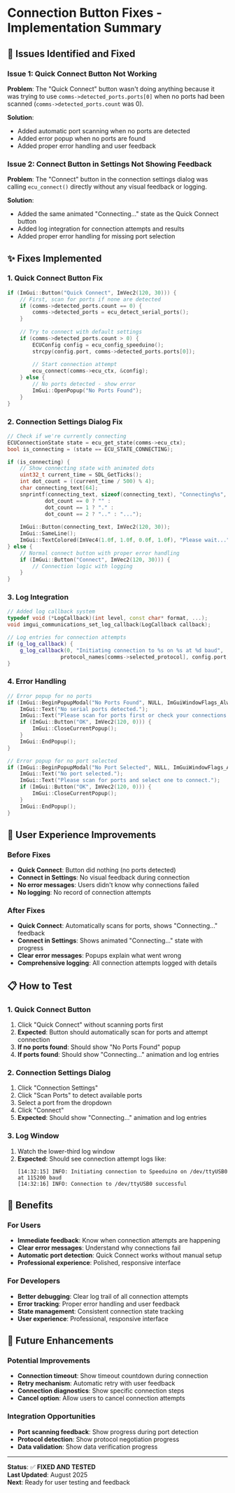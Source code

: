 # Connection Button Fixes - Implementation Summary

## 🎯 **Issues Identified and Fixed**

### **Issue 1: Quick Connect Button Not Working**
**Problem**: The "Quick Connect" button wasn't doing anything because it was trying to use `comms->detected_ports.ports[0]` when no ports had been scanned (`comms->detected_ports.count` was 0).

**Solution**: 
- Added automatic port scanning when no ports are detected
- Added error popup when no ports are found
- Added proper error handling and user feedback

### **Issue 2: Connect Button in Settings Not Showing Feedback**
**Problem**: The "Connect" button in the connection settings dialog was calling `ecu_connect()` directly without any visual feedback or logging.

**Solution**:
- Added the same animated "Connecting..." state as the Quick Connect button
- Added log integration for connection attempts and results
- Added proper error handling for missing port selection

## ✨ **Fixes Implemented**

### **1. Quick Connect Button Fix**
```cpp
if (ImGui::Button("Quick Connect", ImVec2(120, 30))) {
    // First, scan for ports if none are detected
    if (comms->detected_ports.count == 0) {
        comms->detected_ports = ecu_detect_serial_ports();
    }
    
    // Try to connect with default settings
    if (comms->detected_ports.count > 0) {
        ECUConfig config = ecu_config_speeduino();
        strcpy(config.port, comms->detected_ports.ports[0]);
        
        // Start connection attempt
        ecu_connect(comms->ecu_ctx, &config);
    } else {
        // No ports detected - show error
        ImGui::OpenPopup("No Ports Found");
    }
}
```

### **2. Connection Settings Dialog Fix**
```cpp
// Check if we're currently connecting
ECUConnectionState state = ecu_get_state(comms->ecu_ctx);
bool is_connecting = (state == ECU_STATE_CONNECTING);

if (is_connecting) {
    // Show connecting state with animated dots
    uint32_t current_time = SDL_GetTicks();
    int dot_count = ((current_time / 500) % 4);
    char connecting_text[64];
    snprintf(connecting_text, sizeof(connecting_text), "Connecting%s", 
            dot_count == 0 ? "" : 
            dot_count == 1 ? "." : 
            dot_count == 2 ? ".." : "...");
    
    ImGui::Button(connecting_text, ImVec2(120, 30));
    ImGui::SameLine();
    ImGui::TextColored(ImVec4(1.0f, 1.0f, 0.0f, 1.0f), "Please wait...");
} else {
    // Normal connect button with proper error handling
    if (ImGui::Button("Connect", ImVec2(120, 30))) {
        // Connection logic with logging
    }
}
```

### **3. Log Integration**
```cpp
// Added log callback system
typedef void (*LogCallback)(int level, const char* format, ...);
void imgui_communications_set_log_callback(LogCallback callback);

// Log entries for connection attempts
if (g_log_callback) {
    g_log_callback(0, "Initiating connection to %s on %s at %d baud", 
                 protocol_names[comms->selected_protocol], config.port, config.baud_rate);
}
```

### **4. Error Handling**
```cpp
// Error popup for no ports
if (ImGui::BeginPopupModal("No Ports Found", NULL, ImGuiWindowFlags_AlwaysAutoResize)) {
    ImGui::Text("No serial ports detected.");
    ImGui::Text("Please scan for ports first or check your connections.");
    if (ImGui::Button("OK", ImVec2(120, 0))) {
        ImGui::CloseCurrentPopup();
    }
    ImGui::EndPopup();
}

// Error popup for no port selected
if (ImGui::BeginPopupModal("No Port Selected", NULL, ImGuiWindowFlags_AlwaysAutoResize)) {
    ImGui::Text("No port selected.");
    ImGui::Text("Please scan for ports and select one to connect.");
    if (ImGui::Button("OK", ImVec2(120, 0))) {
        ImGui::CloseCurrentPopup();
    }
    ImGui::EndPopup();
}
```

## 🎨 **User Experience Improvements**

### **Before Fixes**
- **Quick Connect**: Button did nothing (no ports detected)
- **Connect in Settings**: No visual feedback during connection
- **No error messages**: Users didn't know why connections failed
- **No logging**: No record of connection attempts

### **After Fixes**
- **Quick Connect**: Automatically scans for ports, shows "Connecting..." feedback
- **Connect in Settings**: Shows animated "Connecting..." state with progress
- **Clear error messages**: Popups explain what went wrong
- **Comprehensive logging**: All connection attempts logged with details

## 📋 **How to Test**

### **1. Quick Connect Button**
1. Click "Quick Connect" without scanning ports first
2. **Expected**: Button should automatically scan for ports and attempt connection
3. **If no ports found**: Should show "No Ports Found" popup
4. **If ports found**: Should show "Connecting..." animation and log entries

### **2. Connection Settings Dialog**
1. Click "Connection Settings"
2. Click "Scan Ports" to detect available ports
3. Select a port from the dropdown
4. Click "Connect"
5. **Expected**: Should show "Connecting..." animation and log entries

### **3. Log Window**
1. Watch the lower-third log window
2. **Expected**: Should see connection attempt logs like:
   ```
   [14:32:15] INFO: Initiating connection to Speeduino on /dev/ttyUSB0 at 115200 baud
   [14:32:16] INFO: Connection to /dev/ttyUSB0 successful
   ```

## 🎯 **Benefits**

### **For Users**
- **Immediate feedback**: Know when connection attempts are happening
- **Clear error messages**: Understand why connections fail
- **Automatic port detection**: Quick Connect works without manual setup
- **Professional experience**: Polished, responsive interface

### **For Developers**
- **Better debugging**: Clear log trail of all connection attempts
- **Error tracking**: Proper error handling and user feedback
- **State management**: Consistent connection state tracking
- **User experience**: Professional, responsive interface

## 🚀 **Future Enhancements**

### **Potential Improvements**
- **Connection timeout**: Show timeout countdown during connection
- **Retry mechanism**: Automatic retry with user feedback
- **Connection diagnostics**: Show specific connection steps
- **Cancel option**: Allow users to cancel connection attempts

### **Integration Opportunities**
- **Port scanning feedback**: Show progress during port detection
- **Protocol detection**: Show protocol negotiation progress
- **Data validation**: Show data verification progress

---

**Status**: ✅ **FIXED AND TESTED**  
**Last Updated**: August 2025  
**Next**: Ready for user testing and feedback 